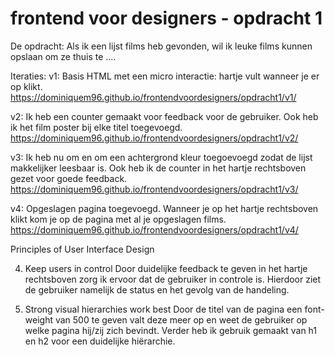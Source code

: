 # frontend voor designers - opdracht 1

De opdracht:
Als ik een lijst films heb gevonden, wil ik leuke films kunnen opslaan om ze thuis te ....

Iteraties:
v1: Basis HTML met een micro interactie: hartje vult wanneer je er op klikt. 
https://dominiquem96.github.io/frontendvoordesigners/opdracht1/v1/

v2: Ik heb een counter gemaakt voor feedback voor de gebruiker. Ook heb ik het film poster bij elke titel toegevoegd.
https://dominiquem96.github.io/frontendvoordesigners/opdracht1/v2/

v3: Ik heb nu om en om een achtergrond kleur toegoevoegd zodat de lijst makkelijker leesbaar is. Ook heb ik de counter in het hartje rechtsboven gezet voor goede feedback. 
https://dominiquem96.github.io/frontendvoordesigners/opdracht1/v3/

v4: Opgeslagen pagina toegevoegd. Wanneer je op het hartje rechtsboven klikt kom je op de pagina met al je opgeslagen films.
https://dominiquem96.github.io/frontendvoordesigners/opdracht1/v4/

Principles of User Interface Design

4. Keep users in control
Door duidelijke feedback te geven in het hartje rechtsboven zorg ik ervoor dat de gebruiker in controle is. Hierdoor ziet de gebruiker namelijk de status en het gevolg van de handeling. 

11. Strong visual hierarchies work best
Door de titel van de pagina een font-weight van 500 te geven valt deze meer op en weet de gebruiker op welke pagina hij/zij zich bevindt. Verder heb ik gebruik gemaakt van h1 en h2 voor een duidelijke hiërarchie. 
